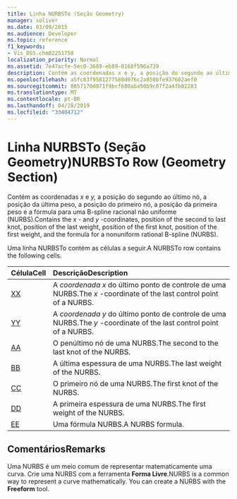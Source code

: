 ```yaml
---
title: Linha NURBSTo (Seção Geometry)
manager: soliver
ms.date: 03/09/2015
ms.audience: Developer
ms.topic: reference
f1_keywords:
- Vis_DSS.chm82251758
localization_priority: Normal
ms.assetid: 7e47acfe-5ec0-3689-eb89-0168f596a739
description: Contém as coordenadas x e y, a posição do segundo ao último nó, a posição da última peso, a posição do primeiro nó, a posição da primeira peso e a fórmula para uma B-spline racional não uniforme (NURBS).
ms.openlocfilehash: a5fc83f9581277580d076c2a850bfe937602aef0
ms.sourcegitcommit: 8657170d071f9bcf680aba50b9c07f2a4fb82283
ms.translationtype: MT
ms.contentlocale: pt-BR
ms.lasthandoff: 04/28/2019
ms.locfileid: "33404712"
---
```

# <a name="nurbsto-row-geometry-section"></a><span data-ttu-id="5ce42-103">Linha NURBSTo (Seção Geometry)</span><span class="sxs-lookup"><span data-stu-id="5ce42-103">NURBSTo Row (Geometry Section)</span></span>

<span data-ttu-id="5ce42-104">Contém as coordenadas  *x*  e  *y,*  a posição do segundo ao último nó, a posição da última peso, a posição do primeiro nó, a posição da primeira peso e a fórmula para uma B-spline racional não uniforme (NURBS).</span><span class="sxs-lookup"><span data-stu-id="5ce42-104">Contains the  *x*  - and  *y*  -coordinates, position of the second to last knot, position of the last weight, position of the first knot, position of the first weight, and the formula for a nonuniform rational B-spline (NURBS).</span></span> 
  
<span data-ttu-id="5ce42-105">Uma linha NURBSTo contém as células a seguir.</span><span class="sxs-lookup"><span data-stu-id="5ce42-105">A NURBSTo row contains the following cells.</span></span>
  
|<span data-ttu-id="5ce42-106">**Célula**</span><span class="sxs-lookup"><span data-stu-id="5ce42-106">**Cell**</span></span>|<span data-ttu-id="5ce42-107">**Descrição**</span><span class="sxs-lookup"><span data-stu-id="5ce42-107">**Description**</span></span>|
|:-----|:-----|
|[<span data-ttu-id="5ce42-108">X</span><span class="sxs-lookup"><span data-stu-id="5ce42-108">X</span></span>](x-cell-geometry-section.md) <br/> |<span data-ttu-id="5ce42-109">A  *coordenada x*  do último ponto de controle de uma NURBS.</span><span class="sxs-lookup"><span data-stu-id="5ce42-109">The  *x*  -coordinate of the last control point of a NURBS.</span></span>  <br/> |
|[<span data-ttu-id="5ce42-110">Y</span><span class="sxs-lookup"><span data-stu-id="5ce42-110">Y</span></span>](y-cell-geometry-section.md) <br/> |<span data-ttu-id="5ce42-111">A  *coordenada y*  do último ponto de controle de uma NURBS.</span><span class="sxs-lookup"><span data-stu-id="5ce42-111">The  *y*  -coordinate of the last control point of a NURBS.</span></span>  <br/> |
|[<span data-ttu-id="5ce42-112">A</span><span class="sxs-lookup"><span data-stu-id="5ce42-112">A</span></span>](a-cell-geometry-section.md) <br/> |<span data-ttu-id="5ce42-113">O penúltimo nó de uma NURBS.</span><span class="sxs-lookup"><span data-stu-id="5ce42-113">The second to the last knot of the NURBS.</span></span>  <br/> |
|[<span data-ttu-id="5ce42-114">B</span><span class="sxs-lookup"><span data-stu-id="5ce42-114">B</span></span>](b-cell-geometry-section.md) <br/> |<span data-ttu-id="5ce42-115">A última espessura de uma NURBS.</span><span class="sxs-lookup"><span data-stu-id="5ce42-115">The last weight of the NURBS.</span></span>  <br/> |
|[<span data-ttu-id="5ce42-116">C</span><span class="sxs-lookup"><span data-stu-id="5ce42-116">C</span></span>](c-cell-geometry-section.md) <br/> |<span data-ttu-id="5ce42-117">O primeiro nó de uma NURBS.</span><span class="sxs-lookup"><span data-stu-id="5ce42-117">The first knot of the NURBS.</span></span>  <br/> |
|[<span data-ttu-id="5ce42-118">D</span><span class="sxs-lookup"><span data-stu-id="5ce42-118">D</span></span>](d-cell-geometry-section.md) <br/> |<span data-ttu-id="5ce42-119">A primeira espessura de uma NURBS.</span><span class="sxs-lookup"><span data-stu-id="5ce42-119">The first weight of the NURBS.</span></span>  <br/> |
|[<span data-ttu-id="5ce42-120">E</span><span class="sxs-lookup"><span data-stu-id="5ce42-120">E</span></span>](e-cell-geometry-section.md) <br/> |<span data-ttu-id="5ce42-121">Uma fórmula NURBS.</span><span class="sxs-lookup"><span data-stu-id="5ce42-121">A NURBS formula.</span></span>  <br/> |
   
## <a name="remarks"></a><span data-ttu-id="5ce42-122">Comentários</span><span class="sxs-lookup"><span data-stu-id="5ce42-122">Remarks</span></span>

<span data-ttu-id="5ce42-p101">Uma NURBS é um meio comum de representar matematicamente uma curva. Crie uma NURBS com a ferramenta **Forma Livre**.</span><span class="sxs-lookup"><span data-stu-id="5ce42-p101">NURBS is a common way to represent a curve mathematically. You can create a NURBS with the **Freeform** tool.</span></span> 
  

